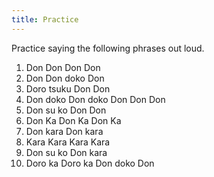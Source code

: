 ```yaml
---
title: Practice
---
```

Practice saying the following phrases out loud.

1. Don Don Don Don
2. Don Don doko Don
3. Doro tsuku Don Don
4. Don doko Don doko Don Don Don
5. Don su ko Don Don
6. Don Ka Don Ka Don Ka
7. Don kara Don kara
8. Kara Kara Kara Kara
9. Don su ko Don kara
10. Doro ka Doro ka Don doko Don
